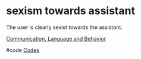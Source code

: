 # sexism towards assistant
The user is clearly sexist towards the assistant.

[Communication, Language and Behavior](output/themes/Communication,%20Language%20and%20Behavior.md)

#code [Codes](output/codes/Codes.md) 